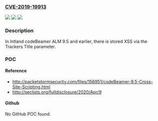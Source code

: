 ### [CVE-2019-19913](https://cve.mitre.org/cgi-bin/cvename.cgi?name=CVE-2019-19913)
![](https://img.shields.io/static/v1?label=Product&message=n%2Fa&color=blue)
![](https://img.shields.io/static/v1?label=Version&message=n%2Fa&color=blue)
![](https://img.shields.io/static/v1?label=Vulnerability&message=n%2Fa&color=brighgreen)

### Description

In Intland codeBeamer ALM 9.5 and earlier, there is stored XSS via the Trackers Title parameter.

### POC

#### Reference
- http://packetstormsecurity.com/files/156951/codeBeamer-9.5-Cross-Site-Scripting.html
- http://seclists.org/fulldisclosure/2020/Apr/9

#### Github
No GitHub POC found.


